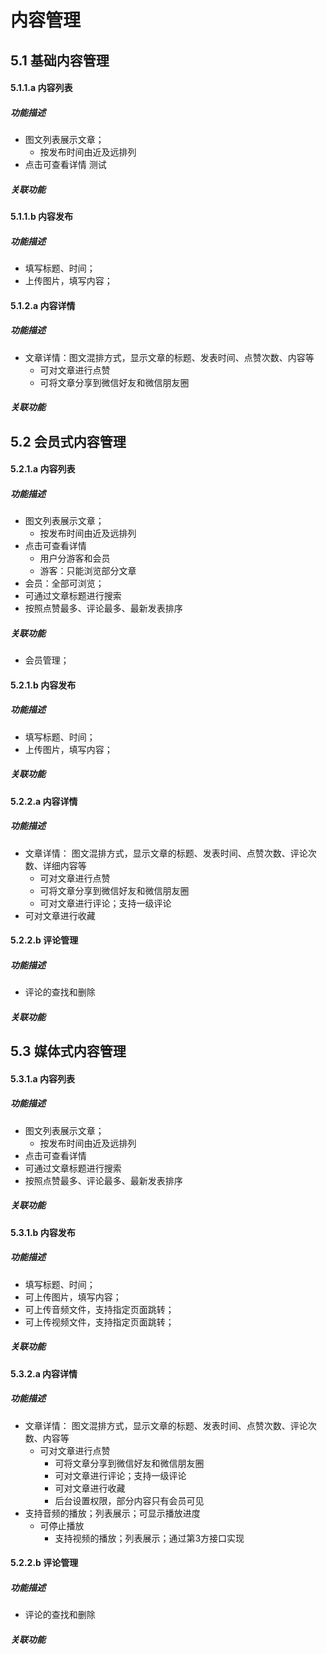 # 内容管理
## 5.1 基础内容管理
#### 5.1.1.a 内容列表
##### 功能描述
- 图文列表展示文章；	
  - 按发布时间由近及远排列
- 点击可查看详情  测试

##### 关联功能

#### 5.1.1.b 内容发布
##### 功能描述
- 填写标题、时间；
- 上传图片，填写内容；

#### 5.1.2.a 内容详情
##### 功能描述
- 文章详情：图文混排方式，显示文章的标题、发表时间、点赞次数、内容等
  - 可对文章进行点赞
  - 可将文章分享到微信好友和微信朋友圈

##### 关联功能


## 5.2 会员式内容管理
#### 5.2.1.a 内容列表
##### 功能描述
- 图文列表展示文章；	
  - 按发布时间由近及远排列
- 点击可查看详情
  - 用户分游客和会员
  - 游客：只能浏览部分文章
- 会员：全部可浏览；
- 可通过文章标题进行搜索
- 按照点赞最多、评论最多、最新发表排序

##### 关联功能
- 会员管理；

#### 5.2.1.b 内容发布
##### 功能描述
- 填写标题、时间；
- 上传图片，填写内容；

##### 关联功能

#### 5.2.2.a 内容详情
##### 功能描述
- 文章详情：	图文混排方式，显示文章的标题、发表时间、点赞次数、评论次数、详细内容等
  - 可对文章进行点赞
  - 可将文章分享到微信好友和微信朋友圈
  - 可对文章进行评论；支持一级评论
- 可对文章进行收藏

#### 5.2.2.b 评论管理
##### 功能描述
- 评论的查找和删除

##### 关联功能


## 5.3 媒体式内容管理
#### 5.3.1.a 内容列表
##### 功能描述
- 图文列表展示文章；	
  - 按发布时间由近及远排列
- 点击可查看详情
- 可通过文章标题进行搜索
- 按照点赞最多、评论最多、最新发表排序

##### 关联功能


#### 5.3.1.b 内容发布
##### 功能描述
- 填写标题、时间；
- 可上传图片，填写内容；
- 可上传音频文件，支持指定页面跳转；
- 可上传视频文件，支持指定页面跳转；

##### 关联功能

#### 5.3.2.a 内容详情
##### 功能描述
- 文章详情：	图文混排方式，显示文章的标题、发表时间、点赞次数、评论次数、内容等	
  - 可对文章进行点赞	
    - 可将文章分享到微信好友和微信朋友圈
    - 可对文章进行评论；支持一级评论
    - 可对文章进行收藏
    - 后台设置权限，部分内容只有会员可见
- 支持音频的播放；列表展示；可显示播放进度
  - 可停止播放	
    - 支持视频的播放；列表展示；通过第3方接口实现

#### 5.2.2.b 评论管理
##### 功能描述
- 评论的查找和删除

##### 关联功能